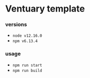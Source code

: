 # Ventuary template

### versions

- `node v12.16.0`
- `npm v6.13.4`

### usage

- `npm run start`
- `npm run build`
